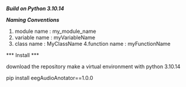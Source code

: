 ***Build on Python 3.10.14***

***Naming Conventions***
1. module name : my_module_name
2. variable name : myVariableName
3. class name : MyClassName
4.function name : myFunctionName

*** Install ***

download the repository
make a virtual environment with python 3.10.14

pip install eegAudioAnotator==1.0.0
